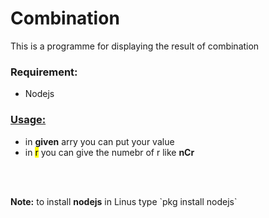 <h1>Combination</h1>
<p>This is a programme for displaying the result of combination</p>
<h3>Requirement:</h3>
<ul>
<li>Nodejs</li>
</ul>
<h3> <u>Usage:</u></h3>
<ul style="list-style-type➡️">
  <li>in <strong>given</strong> arry you can put your value
  </li>
  <li>in <mark>r</mark> you can give the numebr of r like <b> nCr</b>
  </li>
</ul>
<br>
<br>
<p><strong>Note:</strong> to install <b>nodejs</b> in Linus type `pkg install nodejs`</p>
